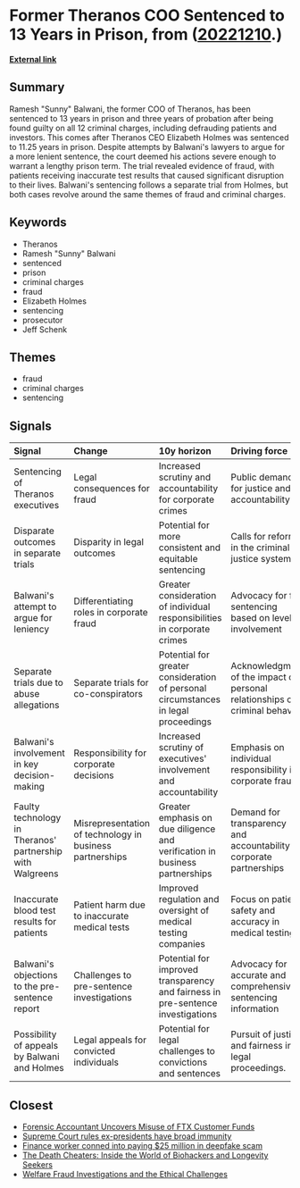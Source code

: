 # __Former Theranos COO Sentenced to 13 Years in Prison__, from ([20221210](https://kghosh.substack.com/p/20221210).)

__[External link](https://techcrunch.com/2022/12/07/theranos-exec-sunny-balwani-sentenced-to-13-years-in-prison-for-defrauding-patients-and-investors/?guccounter=1)__



## Summary

Ramesh "Sunny" Balwani, the former COO of Theranos, has been sentenced to 13 years in prison and three years of probation after being found guilty on all 12 criminal charges, including defrauding patients and investors. This comes after Theranos CEO Elizabeth Holmes was sentenced to 11.25 years in prison. Despite attempts by Balwani's lawyers to argue for a more lenient sentence, the court deemed his actions severe enough to warrant a lengthy prison term. The trial revealed evidence of fraud, with patients receiving inaccurate test results that caused significant disruption to their lives. Balwani's sentencing follows a separate trial from Holmes, but both cases revolve around the same themes of fraud and criminal charges.

## Keywords

* Theranos
* Ramesh "Sunny" Balwani
* sentenced
* prison
* criminal charges
* fraud
* Elizabeth Holmes
* sentencing
* prosecutor
* Jeff Schenk

## Themes

* fraud
* criminal charges
* sentencing

## Signals

| Signal                                                    | Change                                                   | 10y horizon                                                                        | Driving force                                                               |
|:----------------------------------------------------------|:---------------------------------------------------------|:-----------------------------------------------------------------------------------|:----------------------------------------------------------------------------|
| Sentencing of Theranos executives                         | Legal consequences for fraud                             | Increased scrutiny and accountability for corporate crimes                         | Public demand for justice and accountability                                |
| Disparate outcomes in separate trials                     | Disparity in legal outcomes                              | Potential for more consistent and equitable sentencing                             | Calls for reform in the criminal justice system                             |
| Balwani's attempt to argue for leniency                   | Differentiating roles in corporate fraud                 | Greater consideration of individual responsibilities in corporate crimes           | Advocacy for fair sentencing based on level of involvement                  |
| Separate trials due to abuse allegations                  | Separate trials for co-conspirators                      | Potential for greater consideration of personal circumstances in legal proceedings | Acknowledgment of the impact of personal relationships on criminal behavior |
| Balwani's involvement in key decision-making              | Responsibility for corporate decisions                   | Increased scrutiny of executives' involvement and accountability                   | Emphasis on individual responsibility in corporate fraud                    |
| Faulty technology in Theranos' partnership with Walgreens | Misrepresentation of technology in business partnerships | Greater emphasis on due diligence and verification in business partnerships        | Demand for transparency and accountability in corporate partnerships        |
| Inaccurate blood test results for patients                | Patient harm due to inaccurate medical tests             | Improved regulation and oversight of medical testing companies                     | Focus on patient safety and accuracy in medical testing                     |
| Balwani's objections to the pre-sentence report           | Challenges to pre-sentence investigations                | Potential for improved transparency and fairness in pre-sentence investigations    | Advocacy for accurate and comprehensive sentencing information              |
| Possibility of appeals by Balwani and Holmes              | Legal appeals for convicted individuals                  | Potential for legal challenges to convictions and sentences                        | Pursuit of justice and fairness in legal proceedings.                       |

## Closest

* [Forensic Accountant Uncovers Misuse of FTX Customer Funds](17ba5a58a46a82b87b07d34fc928493e)
* [Supreme Court rules ex-presidents have broad immunity](5cbf19bc5097424a9bd615c891be2a12)
* [Finance worker conned into paying $25 million in deepfake scam](d58f865ef4ddbe1ee773770b8910a10b)
* [The Death Cheaters: Inside the World of Biohackers and Longevity Seekers](1877ad2c0ed4b7803dde21574102284a)
* [Welfare Fraud Investigations and the Ethical Challenges](9cdd8057291e0dcc72b58bd24e858b67)